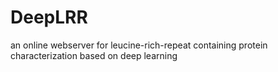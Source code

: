 # DeepLRR
an online webserver for leucine-rich-repeat containing protein characterization based on deep learning
